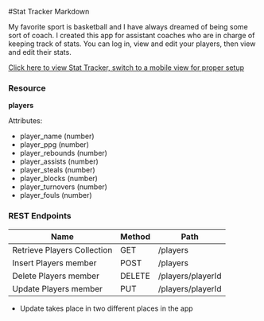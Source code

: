 #Stat Tracker Markdown

My favorite sport is basketball and I have always dreamed of being some sort of coach. I created this app for assistant coaches who are in charge of keeping track of stats. You can log in, view and edit your players, then view and edit their stats.

[Click here to view Stat Tracker, switch to a mobile view for proper setup](https://pacific-plains-42070.herokuapp.com/)

### Resource

**players**

Attributes:

* player_name (number)
* player_ppg (number)
* player_rebounds (number)
* player_assists (number)
* player_steals (number)
* player_blocks (number)
* player_turnovers (number)
* player_fouls (number)

### REST Endpoints

Name                           | Method | Path
-------------------------------|--------|------------------
Retrieve Players Collection    | GET    | /players
Insert Players member          | POST   | /players
Delete Players member          | DELETE | /players/playerId
Update Players member          | PUT    | /players/playerId

* Update takes place in two different places in the app
